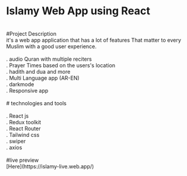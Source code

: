 # Islamy Web App using React <br/>
<br/>
#Project Description<br/>
it's a web app application that has a lot of features That matter to every Muslim with a good user experience.<br/>
<br/>
. audio Quran with multiple reciters <br/>
. Prayer Times based on the users's location <br/>
. hadith and dua and more <br/>
. Multi Language app (AR-EN) <br/>
. darkmode <br/>
. Responsive app <br/>
<br/>
# technologies and tools <br/>
<br/>
. React js <br/>
. Redux toolkit <br/>
. React Router <br/>
. Tailwind css  <br/>
. swiper <br/>
. axios<br/>
<br/>
#live preview
<br/>
[Here](https://islamy-live.web.app/)

